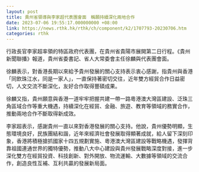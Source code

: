 ```yaml
---
layout: post
title: 貴州省領導與李家超代表團會面　稱願持續深化兩地合作
date: 2023-07-06 19:55:17.000000000 +08:00
link: https://news.rthk.hk/rthk/ch/component/k2/1707793-20230706.htm
categories: rthk
---
```


行政長官李家超率領的特區政府代表團，在貴州省貴陽市展開第二日行程。《貴州新聞聯播》報道，貴州省委書記、省人大常委會主任徐麟與代表團會面。

徐麟表示，對香港長期以來給予貴州發展的關心支持表示衷心感謝，指貴州與香港「同飲珠江水，同是一家人」，一直保持著密切交往，近年雙方經貿合作日益密切，人文交流不斷深化，友好合作取得豐碩成果。

徐麟又指，貴州願意與香港一道牢牢把握共建一帶一路粵港澳大灣區建設、泛珠三角區域合作等重大機遇，持續深化在經貿、金融、旅遊、教育等領域的務實合作，推動兩地合作不斷取得新成效。

李家超表示，感謝貴州一直以來對香港發展的關心支持。他說，貴州優勢明顯，生態環境良好，民族團結和諧，近年來經濟社會發展取得顯著成就，給人留下深刻印象，香港將積極搶抓國家十四五規劃實施、粵港澳大灣區建設等戰略機遇，發揮背靠祖國連通世界的獨特優勢，推動八大中心建設與貴州發展戰略深度對接，進一步深化雙方在經貿投資、科技創新、對外開放、物流運輸、大數據等領域的交流合作，創造良性互補、互利共贏的發展新局面。
